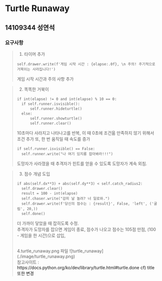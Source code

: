 # Turtle Runaway
## 14109344 성연석

### 요구사항
> 1. 타이머 추가
> ```        
> self.drawer.write(f'게임 시작 시간 : {elapse:.0f}, \n 주의! 주기적으로 거북이는 사라집니다!')
> ```
> 게임 시작 시간과 주의 사항 추가

> 2. 똑똑한 거북이
> ```       
>if int(elapse) != 0 and int(elapse) % 10 == 0: 
>   if self.runner.isvisible():
>       self.runner.hideturtle()
>   else:
>       self.runner.showturtle()
>       self.runner.clear()
>```
> 10초마다 사라지고 나타나고를 반복, 이 때 0초에 조건읆 만족하지 않기 위해서 조건 추가
> 또, 한 번 움직일 때 속도를 증가
>```        
>if self.runner.isvisible() == False:
>   self.runner.write("나 여기 있지롱 잡아봐라!!!")
> ```
> 도망자가 사라졌을 때 추격자가 힌트를 얻을 수 있도록 도망자가 계속 외침.<br>

>3. 점수 개념 도입
>```       
>if abs(self.dx**3) + abs(self.dy**3) < self.catch_radius2:
>   self.drawer.clear()
>   result = 100 - int(elapse)
>   self.chaser.write("감히 날 놀려? 너 일로와.")
>   self.drawer.write(f'당신의 점수는 : {result}', False, 'left', ('굴림', 20,))
>   self.done()
>```
>더 가까이 닿았을 때 잡히도록 수정.<br>
>추격자가 도망자를 잡으면 게임이 종료,  점수가 나오고 점수는 105점 만점, (100 - 게임을 한 시간)으로 삽입,  
> 
> <br>
>4.turtle_runaway.png 파일
>![turtle_runaway](./image/turtle_runaway.png)
><br>
>참고사이트 : <a>https://docs.python.org/ko/dev/library/turtle.html#turtle.done
>cf) title 또한 변경
